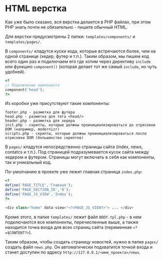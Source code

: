 # HTML верстка

Как уже было сказано, вся верстка делается в PHP файлах, при этом PHP знать почти не обязательно - пишите обычный HTML.

Для верстки предусмотрены 2 папки: `templates/components/` и `templates/pages/`.

В `components/` кладутся куски кода, которые встречаются более, чем на одной странице (хедер, футер и т.п.). Таким образом, мы пишем код всего один раз и подключаем его где хотим через директиву `include` или функцию `component()` (которая делает тот же самый `include`, но чуть удобней).

```php
<? 
// Подключение компонента
component('head'); 
?>
```

Из коробки уже присутствуют такие компоненты:

```
footer.php - разметка для футера
head.php - разметка для тега <head/>
header.php - разметка для хедера
init.php - скрипты, которые должны проинициализироваться до отрисовки DOM (например, modernizr)
scripts.php - скрипты, которые должны проинициализироваться после отрисовки DOM (большинство скриптов)
```

В `pages/` кладутся непосредственно страницы сайта (index, news, contatcs и т.п.). Под страницей подразумевается кусок сайта между хедером и футером. Страницы могут включать в себя как компоненты, так и уникальный код.

По-умолчанию в проекте уже лежит главная страница `index.php`:
```php
<?
define('PAGE_TITLE','Главная');
define('PAGE_SECTION_ID','0');
define('PAGE_JS_VIEW','Index');
?>

<div class="home" data-view="<?=PAGE_JS_VIEW?>"> ... </div>
```

Кроме этого, в папке `templates/` лежит файл `BODY.tpl.php` - в нем подключаются все компоненты, перечисленные выше, а также находится точка входа для всех страниц сайта (переменная `<?=$CONTENT?>`). 

Таким образом, чтобы создать страницу новостей, нужно в папке `pages/` создать файл `news.php`. Он автоматически подхватится точкой входа и станет доступен по адресу `http://127.0.0.1/<имя_проекта>/news`.
